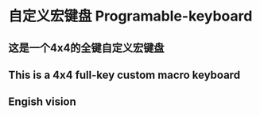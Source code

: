 # 自定义宏键盘 Programable-keyboard

这是一个4x4的全键自定义宏键盘 
----
This is a 4x4 full-key custom macro keyboard
----
Engish vision
----
